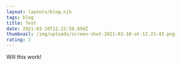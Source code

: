 ```yaml
---
layout: layouts/blog.njk
tags: blog
title: Test
date: 2021-03-10T12:22:59.856Z
thumbnail: /img/uploads/screen-shot-2021-03-10-at-12.23.43.png
rating: 1
---
```

Will this work!